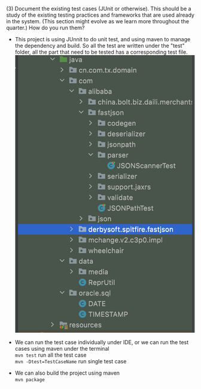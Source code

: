 (3) Document the existing test cases (JUnit or otherwise). This should be a study of the existing testing practices and frameworks that are used already in the system. (This section might evolve as we learn more throughout the quarter.) How do you run them?

- This project is using JUnnit to do unit test, and using maven to manage the dependency and build. So all the test are written under the "test" folder, all the part that need to be tested has a corresponding test file.
![](test_cases.png)
- We can run the test case individually under IDE, or we can run the test cases using maven under the terminal\
   ```mvn test```   run all the test case\
  ```mvn -Dtest=TestCaseName```  run single test case

- We can also build the project using maven\
    ```mvn package```    
